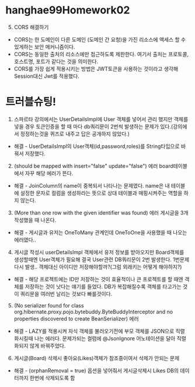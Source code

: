# hanghae99Homework02




5. CORS 해결하기
- CORS는 한 도메인이 다른 도메인 (도메인 간 요청)을 가진 리소스에 액세스 할 수 있게하는 보안 메커니즘이다.
- CORS는 동일한 출처의 리소스에만 접근하도록 제한한다. 여기서 출처는 프로토콜, 호스트명, 포트가 같다는 것을 의미한다.
- CORS를 가장 쉽게 적용시키는 방법은 JWT토큰을 사용하는 것이라고 생각해 Session대신 Jwt를 적용했다.



# 트러블슈팅!
1. 스파르타 강의에서는 UserDetailsImpl에 User 객체를 넣어서 관리 했지만 객체를 넣을 경우 토큰인증을 할 때 마다 db쿼리문이 2번씩 발생하는 문제가 있다.(강의에서 정정하는것을 퀴즈로 내주고 답은 공개하지 않았다.) 
- 해결 - UserDetailsImpl의 User객체(id,password,roles)를  String타입으로 바꿔서 저장했다.

2. (should be mapped with insert="false" update="false") 에러 board테이블에서 자꾸 해당 에러가 뜬다.
- 해결 - JoinColumn의 name이 중복되서 나타나는 문제였다. name은 내 테이블에 설정한 문자로 컬럼을 생성하라는 뜻으로 상대 테이블과 매핑시켜주는 역할을 하지 않는다.

3. (More than one row with the given identifier was found) 에러 게시글을 3개 작성했을 때 나온다.
- 해결 - 게시글과 유저는 OneToMany 관계인데 OneToOne을 사용했을 때 나오는 에러였다..

4. 게시글 작성시 userDetailsImpl 객체에서 유저 정보를 받아오지만 Board객체를 생성할때엔 User객체가 필요해 결국 User관련 DB쿼리문이 2번 발생한다. 1번문제 다시 발생..  객체대신 아이디만 저장해야할까?(그럼 외래키는 어떻게 해야하지?)
- 해결 - 해당 프로젝트에는 ID만 저장하는 것이 효율적이나 큰 프로젝트를 할 때엔 객체를 저장하는 것이 낫다는 얘기를 들었다. DB가 복잡해질수록 객체를 타고가는 것이 쿼리문을 여러번 날리는 것보다 빠를것이다.

5. (No serializer found for class org.hibernate.proxy.pojo.bytebuddy.ByteBuddyInterceptor and no properties discovered to create BeanSerializer) 에러  
- 해결 - LAZY를 적용시켜 자식 객체를 불러오기전에 부모 객체를 JSON으로 직렬화시킬때 나는 에러다. 문제가되는 컬럼에 @JsonIgnore 어노테이션을 달아 직렬화되지 않게 바꿔주었다.

6. 게시글(Board) 삭제시 좋아요(Likes)객체가 참조중이여서 삭제가 안되는 문제
- 해결 - (orphanRemoval = true) 옵션을 넣어줘서 게시글삭제시 Likes DB의 데이터까지 한번에 삭제되도록 함
